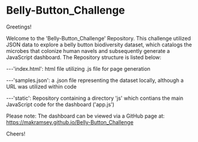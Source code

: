 # Belly-Button_Challenge

Greetings!

Welcome to the 'Belly-Button_Challenge' Repository. This challenge utilized JSON data to explore a belly button biodiversity dataset, which catalogs the microbes that colonize human navels and subsequently generate a JavaScript dashboard. The Repository structure is listed below:

---'index.html': html file utilizing .js file for page generation

---'samples.json': a .json file representing the dataset locally, although a URL was utilized within code

---'static': Repository containing a directory 'js' which contians the main JavaScript code for the dashboard ('app.js')

Please note: The dashboard can be viewed via a GitHub page at: https://makramsey.github.io/Belly-Button_Challenge


Cheers!
